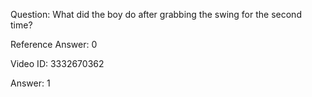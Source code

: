 Question: What did the boy do after grabbing the swing for the second time?

Reference Answer: 0

Video ID: 3332670362

Answer: 1

